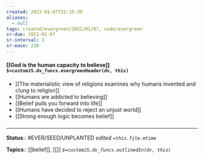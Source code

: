 ```yaml
---
created: 2022-01-07T22:15:39 
aliases:
  - null
tags: created/evergreen/2022/01/07, node/evergreen
sr-due: 2022-01-07
sr-interval: 1
sr-ease: 230
---
```


#### [[God is the human capacity to believe]] `$=customJS.dv_funcs.evergreenHeader(dv, this)`


- [[The materialistic view of religions examines why humans invented and clung to religion]]
- [[Humans are addicted to believing]]
- [[Belief pulls you forward into life]]
- [[Humans have decided to reject an unjust world]]
- [[Strong enough logic becomes belief]] 

### <hr class="footnote"/>

**Status**:: #EVER/SEED/UNPLANTED
*edited `=this.file.mtime`*

**Topics**:: [[belief]], [[]]
*`$=customJS.dv_funcs.outlinedIn(dv, this)`*


